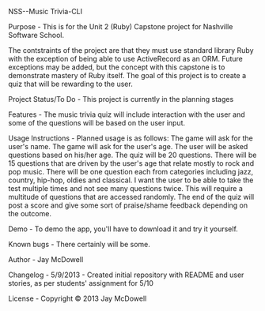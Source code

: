 NSS--Music Trivia-CLI

Purpose -
This is for the Unit 2 (Ruby) Capstone project for Nashville Software School.

The contstraints of the project are that they must use standard library Ruby with the exception of being able to use ActiveRecord as an ORM. Future exceptions may be added, but the concept with this capstone is to demonstrate mastery of Ruby itself.
The goal of this project is to create a quiz that will be rewarding to the user.

Project Status/To Do -
This project is currently in the planning stages

Features -
The music trivia quiz will include interaction with the user and some of the questions will be based on the user input.

Usage Instructions -
Planned usage is as follows:
The game will ask for the user's name.
The game will ask for the user's age.
The user will be asked questions based on his/her age.
The quiz will be 20 questions.  There will be 15 questions that are driven by the user's age that relate mostly to rock and pop music.  There will be one question each from categories including jazz, country, hip-hop, oldies and classical.
I want the user to be able to take the test multiple times and not see many questions twice.  This will require a multitude of questions that are accessed randomly.
The end of the quiz will post a score and give some sort of praise/shame feedback depending on the outcome.

Demo -
To demo the app, you'll have to download it and try it yourself.

Known bugs -
There certainly will be some.

Author -
Jay McDowell

Changelog -
5/9/2013 - Created initial repository with README and user stories, as per students' assignment for 5/10

License -
Copyright © 2013 Jay McDowell